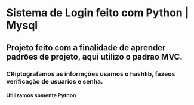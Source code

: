 # Sistema de Login feito com Python | Mysql 

## Projeto feito com a finalidade de aprender padrões de projeto, aqui utilizo o padrao MVC.

### CRiptografamos as informções usamos o hashlib, fazeos verificação de usuarios e senha.

#### Utilizamos somente Python

